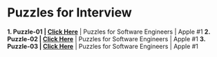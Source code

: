 # Puzzles for Interview

  **1. Puzzle-01 | <a href="https://www.youtube.com/shorts/9uOsB39DwGM"> Click Here</a>** | Puzzles for Software Engineers | Apple #1
  **2. Puzzle-02 | <a href="https://www.youtube.com/shorts/9uOsB39DwGM"> Click Here</a>** | Puzzles for Software Engineers | Apple #1
  **3. Puzzle-03 | <a href="https://www.youtube.com/shorts/9uOsB39DwGM"> Click Here</a>** | Puzzles for Software Engineers | Apple #1
